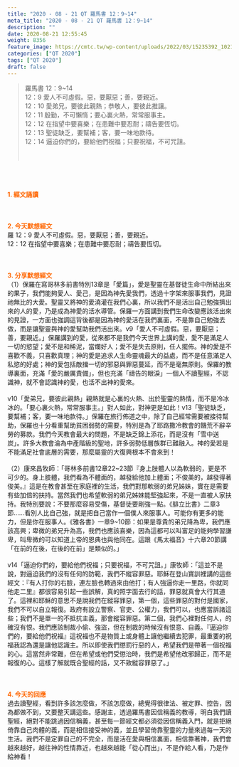 ```yaml
---
title: "2020 - 08 - 21 QT 羅馬書 12：9~14"
meta_title: "2020 - 08 - 21 QT 羅馬書 12：9~14"
description: ""
date: 2020-08-21 12:55:45
weight: 8356
feature_image: https://cmtc.tw/wp-content/uploads/2022/03/15235392_10211799862337740_180693556567566654_o-1.webp
categories: ["QT 2020"]
tags: ["QT 2020"]
draft: false
---
```


<blockquote>羅馬書 12：9~14<br />
12：9 愛人不可虛假。惡，要厭惡；善，要親近。<br />
12：10 愛弟兄，要彼此親熱；恭敬人，要彼此推讓。<br />
12：11 殷勤，不可懶惰；要心裏火熱，常常服事主。<br />
12：12 在指望中要喜樂；在患難中要忍耐；禱告要恆切。<br />
12：13 聖徒缺乏，要幫補；客，要一味地款待。<br />
12：14 逼迫你們的，要給他們祝福；只要祝福，不可咒詛。<br />
<br />
&nbsp;</blockquote><br />
&nbsp;<br />
<br />
<span style="color: #ff6600;"><strong>1. </strong><strong>經文誦讀</strong></span><br />
<br />
<span style="color: #ff6600;"><strong> </strong></span><br />
<br />
<span style="color: #ff6600;"><strong>2. 今天默想</strong><strong>經文<br />
</strong></span>羅 12：9 愛人不可虛假。惡，要厭惡；善，要親近。<br />
12：12 在指望中要喜樂；在患難中要忍耐；禱告要恆切。<br />
<br />
&nbsp;<br />
<br />
<span style="color: #ff6600;"><strong>3. 分享默想經文<br />
</strong></span>（1）保羅在寫哥林多前書特別13章是「愛篇」，愛是聖靈在基督徒生命中所結出來的果子，我們能夠愛人、愛己，是因為神先愛我們，透過十字架來服事我們，見證祂無比的大愛。聖靈又將神的愛澆灌在我們心裏，所以我們不是活出自己勉強擠出來的人的愛，乃是成為神愛的活水導管。保羅一方面講到我們生命改變應該活出來的見證，一方面也強調這背後都是因為神的愛活在我們裏面，不是靠自己勉強去做，而是讓聖靈與神的愛幫助我們活出來。v9「愛人不可虛假。惡，要厭惡；善，要親近。」保羅講到的愛，從來都不是我們今天世界上講的愛，愛不是滿足人一切的慾望；愛不是和稀泥，當爛好人；愛不是失去原則，任人擺佈。神的愛是不喜歡不義，只喜歡真理；神的愛是追求人生命靈魂最大的益處，而不是任意滿足人私慾的好處；神的愛包括敵擋一切的邪惡與罪惡蔓延，而不是毫無原則。保羅的教導裏面，充滿「愛的嚴厲責備」，但也充滿「禱告的眼淚」一個人不讀聖經，不認識神，就不會認識神的愛，也活不出神的愛來。<br />
<br />
v10「愛弟兄，要彼此親熱」親熱就是心裏的火熱、出於聖靈的熱情，而不是冷冰冰的。「要心裏火熱，常常服事主。」對人如此，對神更是如此！v13「聖徒缺乏，要幫補；客，要一味地款待。」保羅在旅行佈道之中，除了自己經常需要被接待幫助，保羅也十分看重幫助貧困弱勢的需要，特別是為了耶路撒冷教會的饑荒不辭辛勞的募款。我們今天教會最大的問題，不是缺乏錦上添花，而是沒有「雪中送炭」。許多大教會淪為中產階級的聖地，許多弱勢低層族群已難融入。神的愛若是不能滿足社會底層的需要，那麼屬靈的大復興根本不會來到！<br />
<br />
（2）康來昌牧師：「哥林多前書12章22~23節『身上肢體人以為軟弱的，更是不可少的。身上肢體，我們看為不體面的，越發給他加上體面；不俊美的，越發得著俊美。』這是在教會甚至在家庭裡的生活，我們對那軟弱的弟兄姊妹，實在是需要有些加倍的扶持。當然我們也希望軟弱的弟兄姊妹能堅強起來，不是一直被人家扶持。我特別要說：不要那麼容易受傷，基督徒要剛強一點。《腓立比書》二章3節……看別人比自己強，就是把自己當作一個僕人來服事人。可能你有更多的能力，但是你在服事人。《雅各書》一章9~10節：如果是尊貴的弟兄降為卑，我們應該高興；卑微的弟兄升為高，我們也應該喜樂，因為這都可以叫富足的能夠學習謙卑，叫卑微的可以知道上帝的恩典也與他同在。這跟《馬太福音》十六章20節講「在前的在後，在後的在前」是類似的。」<br />
<br />
v14「逼迫你們的，要給他們祝福；只要祝福，不可咒詛。」康牧師：「這並不是說，對逼迫我們的沒有任何的防範，我們不縱容罪惡。耶穌在登山寶訓裡講的這些經文：『有人打你的右臉，連左臉也轉過來由他打；有人強逼你走一里路，你就同他走二里』都很容易引起一些誤解，真的照字面去行的話，罪惡就真會大行其道了。這裡和耶穌的意思不是說我們在縱容罪惡，第一個，這些罪惡的對付是國家，我們不可以自立報復。政府有設立警察、官吏、公權力，我們可以，也應當訴諸這些；我們不是單一的不抵抗主義，那會縱容罪惡。第二個，我們心裡對任何人，的確沒有恨。我們應該制裁小偷、強盜，但在制裁的時候沒有恨意、自義。『逼迫你們的，要給他們祝福』這祝福也不是物質上或身體上讓他繼續去犯罪，最重要的祝福我認為還是讓他認識主。所以即使我們懲罰行惡的人，希望我們是帶著一個祝福的心。這當然非常難，但在希望或他們受懲治時，我們是希望他改邪歸正，而不是報復的心。這樣了解就既合聖經的話，又不致縱容罪惡了。」<br />
<br />
&nbsp;<br />
<br />
<span style="color: #ff6600;"><strong>4. 今天的回應<br />
</strong></span>過去讀聖經，看到許多該怎麼做，不該怎麼做，總覺得很律法、被定罪、控告，因為都做不到，又要整天講這些。感謝主，透過羅馬書因信稱義的教導，明白我們讀聖經，絕對不能跳過因信稱義，甚至每一節經文都必須從因信稱義入門，就是拒絕倚靠自己肉體的義，而是相信接受神的義，並且學習倚靠聖靈的力量來過每一天的生活。我們不是定罪自己的不完全，而是活在愛與相信裏面，相信靠著神，我們會越來越好，越往神的性情靠近，也越來越能「從心而出」，不是作給人看，乃是作給神看！<br />
<br />
&nbsp;
        